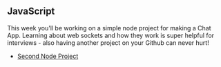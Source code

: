 ## JavaScript

This week you'll be working on a simple node project for making a Chat App. Learning about web sockets and how they work is super helpful for interviews - also having another project on your Github can never hurt!


* [Second Node Project](https://github.com/Pklong/chat-app)